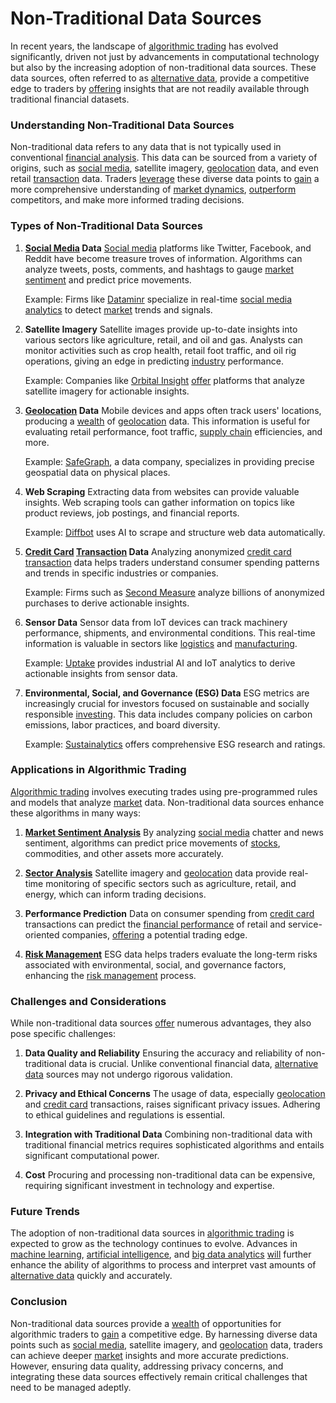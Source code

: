 # Non-Traditional Data Sources

In recent years, the landscape of [algorithmic trading](../a/algorithmic_trading.md) has evolved significantly, driven not just by advancements in computational technology but also by the increasing adoption of non-traditional data sources. These data sources, often referred to as [alternative data](../a/alternative_data.md), provide a competitive edge to traders by [offering](../o/offering.md) insights that are not readily available through traditional financial datasets. 

### Understanding Non-Traditional Data Sources

Non-traditional data refers to any data that is not typically used in conventional [financial analysis](../f/financial_analysis.md). This data can be sourced from a variety of origins, such as [social media](../s/social_media.md), satellite imagery, [geolocation](../g/geolocation.md) data, and even retail [transaction](../t/transaction.md) data. Traders [leverage](../l/leverage.md) these diverse data points to [gain](../g/gain.md) a more comprehensive understanding of [market dynamics](../m/market_dynamics.md), [outperform](../o/outperform.md) competitors, and make more informed trading decisions.

### Types of Non-Traditional Data Sources

1. **[Social Media](../s/social_media.md) Data**
   [Social media](../s/social_media.md) platforms like Twitter, Facebook, and Reddit have become treasure troves of information. Algorithms can analyze tweets, posts, comments, and hashtags to gauge [market sentiment](../m/market_sentiment.md) and predict price movements. 

   Example: Firms like [Dataminr](https://www.dataminr.com/) specialize in real-time [social media analytics](../s/social_media_analytics.md) to detect [market](../m/market.md) trends and signals.

2. **Satellite Imagery**
   Satellite images provide up-to-date insights into various sectors like agriculture, retail, and oil and gas. Analysts can monitor activities such as crop health, retail foot traffic, and oil rig operations, giving an edge in predicting [industry](../i/industry.md) performance.

   Example: Companies like [Orbital Insight](https://orbitalinsight.com/) [offer](../o/offer.md) platforms that analyze satellite imagery for actionable insights.

3. **[Geolocation](../g/geolocation.md) Data**
   Mobile devices and apps often track users' locations, producing a [wealth](../w/wealth.md) of [geolocation](../g/geolocation.md) data. This information is useful for evaluating retail performance, foot traffic, [supply chain](../s/supply_chain.md) efficiencies, and more.

   Example: [SafeGraph](https://www.safegraph.com/), a data company, specializes in providing precise geospatial data on physical places.

4. **Web Scraping**
   Extracting data from websites can provide valuable insights. Web scraping tools can gather information on topics like product reviews, job postings, and financial reports.

   Example: [Diffbot](https://www.diffbot.com/) uses AI to scrape and structure web data automatically.

5. **[Credit Card](../c/credit_card.md) [Transaction](../t/transaction.md) Data**
   Analyzing anonymized [credit card](../c/credit_card.md) [transaction](../t/transaction.md) data helps traders understand consumer spending patterns and trends in specific industries or companies.

   Example: Firms such as [Second Measure](https://www.secondmeasure.com/) analyze billions of anonymized purchases to derive actionable insights.

6. **Sensor Data**
   Sensor data from IoT devices can track machinery performance, shipments, and environmental conditions. This real-time information is valuable in sectors like [logistics](../l/logistics.md) and [manufacturing](../m/manufacturing.md).

   Example: [Uptake](https://www.uptake.com/) provides industrial AI and IoT analytics to derive actionable insights from sensor data.

7. **Environmental, Social, and Governance (ESG) Data**
   ESG metrics are increasingly crucial for investors focused on sustainable and socially responsible [investing](../i/investing.md). This data includes company policies on carbon emissions, labor practices, and board diversity.

   Example: [Sustainalytics](https://www.sustainalytics.com/) offers comprehensive ESG research and ratings.

### Applications in Algorithmic Trading

[Algorithmic trading](../a/algorithmic_trading.md) involves executing trades using pre-programmed rules and models that analyze [market](../m/market.md) data. Non-traditional data sources enhance these algorithms in many ways:

1. **[Market Sentiment Analysis](../m/market_sentiment_analysis.md)**
   By analyzing [social media](../s/social_media.md) chatter and news sentiment, algorithms can predict price movements of [stocks](../s/stock.md), commodities, and other assets more accurately.

2. **[Sector Analysis](../s/sector_analysis.md)**
   Satellite imagery and [geolocation](../g/geolocation.md) data provide real-time monitoring of specific sectors such as agriculture, retail, and energy, which can inform trading decisions.

3. **Performance Prediction**
   Data on consumer spending from [credit card](../c/credit_card.md) transactions can predict the [financial performance](../f/financial_performance.md) of retail and service-oriented companies, [offering](../o/offering.md) a potential trading edge.

4. **[Risk Management](../r/risk_management.md)**
   ESG data helps traders evaluate the long-term risks associated with environmental, social, and governance factors, enhancing the [risk management](../r/risk_management.md) process.

### Challenges and Considerations

While non-traditional data sources [offer](../o/offer.md) numerous advantages, they also pose specific challenges:

1. **Data Quality and Reliability**
   Ensuring the accuracy and reliability of non-traditional data is crucial. Unlike conventional financial data, [alternative data](../a/alternative_data.md) sources may not undergo rigorous validation.

2. **Privacy and Ethical Concerns**
   The usage of data, especially [geolocation](../g/geolocation.md) and [credit card](../c/credit_card.md) transactions, raises significant privacy issues. Adhering to ethical guidelines and regulations is essential.

3. **Integration with Traditional Data**
   Combining non-traditional data with traditional financial metrics requires sophisticated algorithms and entails significant computational power.

4. **Cost**
   Procuring and processing non-traditional data can be expensive, requiring significant investment in technology and expertise.

### Future Trends

The adoption of non-traditional data sources in [algorithmic trading](../a/algorithmic_trading.md) is expected to grow as the technology continues to evolve. Advances in [machine learning](../m/machine_learning.md), [artificial intelligence](../a/artificial_intelligence_in_trading.md), and [big data analytics](../b/big_data_analytics_in_trading.md) [will](../w/will.md) further enhance the ability of algorithms to process and interpret vast amounts of [alternative data](../a/alternative_data.md) quickly and accurately.

### Conclusion

Non-traditional data sources provide a [wealth](../w/wealth.md) of opportunities for algorithmic traders to [gain](../g/gain.md) a competitive edge. By harnessing diverse data points such as [social media](../s/social_media.md), satellite imagery, and [geolocation](../g/geolocation.md) data, traders can achieve deeper [market](../m/market.md) insights and more accurate predictions. However, ensuring data quality, addressing privacy concerns, and integrating these data sources effectively remain critical challenges that need to be managed adeptly.

